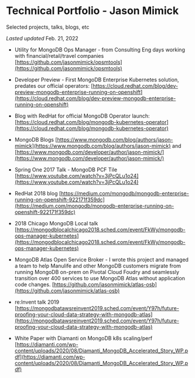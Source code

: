  # Technical Portfolio - Jason Mimick
 
 Selected projects, talks, blogs, etc
 
 _Lasted updated_ Feb. 21, 2022
 
 * Utility for MongoDB Ops Manager - from Consulting Eng days working with financial/retail/travel companies
 [https://github.com/jasonmimick/opsmtools](https://github.com/jasonmimick/opsmtools)
 
 * Developer Preview - First MongoDB Enterprise Kubernetes solution, predates our official operators:
 [https://cloud.redhat.com/blog/dev-preview-mongodb-enterprise-running-on-openshift](https://cloud.redhat.com/blog/dev-preview-mongodb-enterprise-running-on-openshift)
 
 * Blog with RedHat for official MongoDB Operator launch:
 [https://cloud.redhat.com/blog/mongodb-kubernetes-operator](https://cloud.redhat.com/blog/mongodb-kubernetes-operator)
 
 * MongoDB Blogs
 [https://www.mongodb.com/blog/authors/jason-mimick](https://www.mongodb.com/blog/authors/jason-mimick) and [https://www.mongodb.com/developer/author/jason-mimick/](https://www.mongodb.com/developer/author/jason-mimick/)
 
 * Spring One 2017 Talk - MongoDB PCF Tile
 [https://www.youtube.com/watch?v=3jPcQLu1o24](https://www.youtube.com/watch?v=3jPcQLu1o24)
 
 * RedHat 2018 blog
 [https://medium.com/mongodb/mongodb-enterprise-running-on-openshift-922171f359dc](https://medium.com/mongodb/mongodb-enterprise-running-on-openshift-922171f359dc)
 
 * 2018 Chicago MongoDB Local talk
 [https://mongodblocalchicago2018.sched.com/event/FkWy/mongodb-ops-manager-kubernetes](https://mongodblocalchicago2018.sched.com/event/FkWy/mongodb-ops-manager-kubernetes)
 
 * MongoDB Atlas Open Service Broker - I wrote this project and managed a team to help Manulife and other MongoDB customers migrate from running MongoDB on-prem on Pivotal Cloud Foudry and seamlessly transition over 400 services to use MongoDB Atlas without application code changes.
 [https://github.com/jasonmimick/atlas-osb](https://github.com/jasonmimick/atlas-osb)
 
 * re:Invent talk 2019
 [https://mongodbatawsreinvent2019.sched.com/event/Y97h/future-proofing-your-cloud-data-strategy-with-mongodb-atlas](https://mongodbatawsreinvent2019.sched.com/event/Y97h/future-proofing-your-cloud-data-strategy-with-mongodb-atlas)
 
 * White Paper with Diamanti on MongoDB k8s scaling/perf
 [https://diamanti.com/wp-content/uploads/2020/08/Diamanti_MongoDB_Accelerated_Story_WP.pdf](https://diamanti.com/wp-content/uploads/2020/08/Diamanti_MongoDB_Accelerated_Story_WP.pdf)
